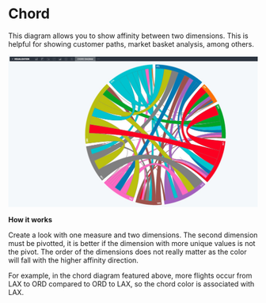 #  Chord

This diagram allows you to show affinity between two dimensions. This is helpful for showing customer paths, market basket analysis, among others.

![](chord.jpg)

**How it works**

Create a look with one measure and two dimensions. The second dimension must be pivotted, it is better if the dimension with more unique values is not the pivot. The order of the dimensions does not really matter as the color will fall with the higher affinity direction.

For example, in the chord diagram featured above, more flights occur from LAX to ORD compared to ORD to LAX, so the chord color is associated with LAX.
